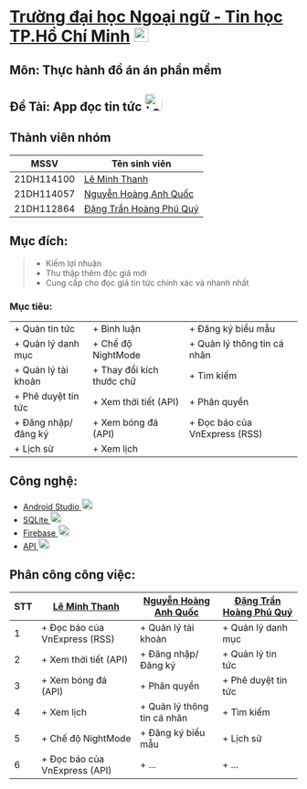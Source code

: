 # [Trường đại học Ngoại ngữ - Tin học TP.Hồ Chí Minh](https://huflit.edu.vn/) <img src="https://cdn.haitrieu.com/wp-content/uploads/2021/09/Logo-DH-Ngoai-Ngu-Tin-Hoc-HUFLIT.png" alt="Loading" width="25"/>

## Môn: Thực hành đồ án án phần mềm

## Đề Tài: App đọc tin tức <img src="https://cdn.tgdd.vn/GameApp/2/224129/Screentshots/apple-books-ung-dung-doc-sach-danh-rieng-cho-ios-224129-logo-08-06-2020.png" alt="Loading" width="30" style ="border-radius:10% 50%;" />

## Thành viên nhóm
| MSSV | Tên sinh viên |
|-----------|--|
| 21DH114100  | [ Lê Minh Thanh ](https://github.com/Thanh203) |
| 21DH114057  | [ Nguyễn Hoàng Anh Quốc ](https://github.com/AqGzs) |
| 21DH112864  | [ Đặng Trần Hoàng Phú Quý ](https://github.com/DTHPQuy) |

## Mục đích:
> - Kiếm lợi nhuận
> - Thu thập thêm độc giả mới
> - Cung cấp cho đọc giả tin tức chính xác và nhanh nhất

### Mục tiêu:
|  |  | |
|--|---|--|
| + Quản tin tức | + Bình luận | + Đăng ký biểu mẫu |
| + Quản lý danh mục | + Chế độ NightMode | + Quản lý thông tin cá nhân |
| + Quản lý tài khoản | + Thay đổi kích thước chữ | + Tìm kiếm |
| + Phê duyệt tin tức | + Xem thời tiết (API) | + Phân quyền |
| + Đăng nhập/ đăng ký | + Xem bóng đá (API) | + Đọc báo của VnExpress (RSS) |
| + Lịch sử | + Xem lịch | |

## Công nghệ:
- [ Android Studio ](https://developer.android.com/) <img src="https://pbs.twimg.com/media/FwMqYA-WIA0E6Rw.jpg:large" alt="Loading" width="20" style ="border-radius:10% 50%;" />
- [ SQLite ](https://www.sqlite.org/index.html) <img src="https://upload.wikimedia.org/wikipedia/commons/thumb/9/97/Sqlite-square-icon.svg/2048px-Sqlite-square-icon.svg.png" alt="Loading" width="20" style ="border-radius:10% 50%;" />
- [ Firebase ](https://firebase.google.com/) <img src="https://cdn.dribbble.com/users/528264/screenshots/3140440/media/5f34fd1aa2ebfaf2cd548bafeb021c8f.png" alt="Loading" width="20" style ="border-radius:10% 50%;" />
- [ API ](https://mona.media/api-la-gi/) <img src="https://t4.ftcdn.net/jpg/03/22/95/69/360_F_322956978_9ESBVewTYdhSu9G6qf2JazX9tUsdh53g.jpg" alt="Loading" width="20" style ="border-radius:10% 50%;" />

## Phân công công việc:
| STT | [ Lê Minh Thanh ](https://github.com/Thanh203) | [ Nguyễn Hoàng Anh Quốc ](https://github.com/AqGzs)| [ Đặng Trần Hoàng Phú Quý ](https://github.com/DTHPQuy) |
|-----------|--|------|-------|
| 1  | + Đọc báo của VnExpress (RSS) | + Quản lý tài khoản | + Quản lý danh mục |
| 2  | + Xem thời tiết (API) | + Đăng nhập/Đăng ký | + Quản lý tin tức |
| 3  | + Xem bóng đá (API) | + Phân quyền | + Phê duyệt tin tức |
| 4  | + Xem lịch | + Quản lý thông tin cá nhân | + Tìm kiếm |
| 5  | + Chế độ NightMode | + Đăng ký biểu mẫu |  + Lịch sử |
| 6  | + Đọc báo của VnExpress (API) | + ... | + ... |
